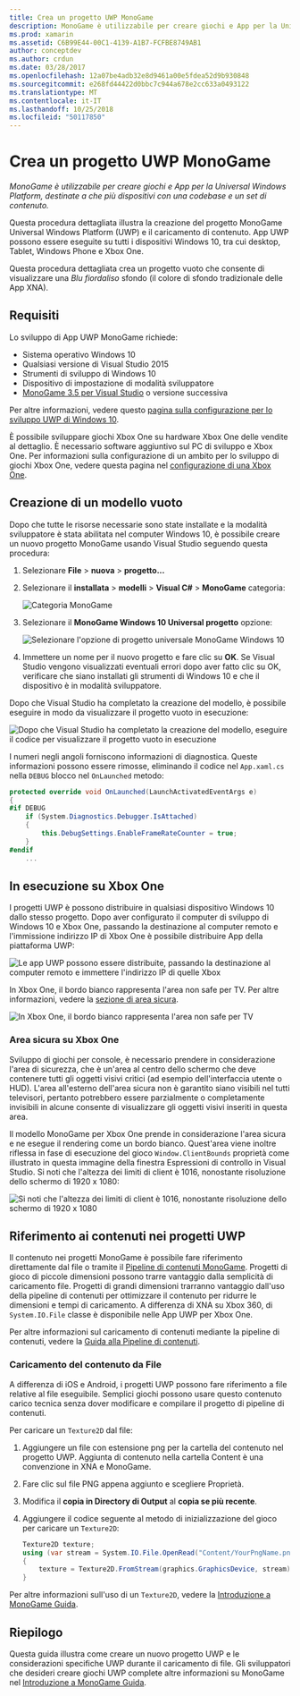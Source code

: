 ```yaml
---
title: Crea un progetto UWP MonoGame
description: MonoGame è utilizzabile per creare giochi e App per la Universal Windows Platform, destinate a che più dispositivi con una codebase e un set di contenuto.
ms.prod: xamarin
ms.assetid: C6B99E44-00C1-4139-A1B7-FCFBE8749AB1
author: conceptdev
ms.author: crdun
ms.date: 03/28/2017
ms.openlocfilehash: 12a07be4adb32e8d9461a00e5fdea52d9b930848
ms.sourcegitcommit: e268fd44422d0bbc7c944a678e2cc633a0493122
ms.translationtype: MT
ms.contentlocale: it-IT
ms.lasthandoff: 10/25/2018
ms.locfileid: "50117850"
---
```

# <a name="creating-a-monogame-uwp-project"></a>Crea un progetto UWP MonoGame

_MonoGame è utilizzabile per creare giochi e App per la Universal Windows Platform, destinate a che più dispositivi con una codebase e un set di contenuto._

Questa procedura dettagliata illustra la creazione del progetto MonoGame Universal Windows Platform (UWP) e il caricamento di contenuto. App UWP possono essere eseguite su tutti i dispositivi Windows 10, tra cui desktop, Tablet, Windows Phone e Xbox One.

Questa procedura dettagliata crea un progetto vuoto che consente di visualizzare una *Blu fiordaliso* sfondo (il colore di sfondo tradizionale delle App XNA).

## <a name="requirements"></a>Requisiti

Lo sviluppo di App UWP MonoGame richiede:

- Sistema operativo Windows 10
- Qualsiasi versione di Visual Studio 2015
- Strumenti di sviluppo di Windows 10
- Dispositivo di impostazione di modalità sviluppatore
- [MonoGame 3.5 per Visual Studio](http://www.monogame.net/2016/03/17/monogame-3-5/) o versione successiva

Per altre informazioni, vedere questo [pagina sulla configurazione per lo sviluppo UWP di Windows 10](https://msdn.microsoft.com/windows/uwp/get-started/get-set-up).

È possibile sviluppare giochi Xbox One su hardware Xbox One delle vendite al dettaglio. È necessario software aggiuntivo sul PC di sviluppo e Xbox One. Per informazioni sulla configurazione di un ambito per lo sviluppo di giochi Xbox One, vedere questa pagina nel [configurazione di una Xbox One](https://msdn.microsoft.com/windows/uwp/xbox-apps/index).

## <a name="creating-an-empty-template"></a>Creazione di un modello vuoto

Dopo che tutte le risorse necessarie sono state installate e la modalità sviluppatore è stata abilitata nel computer Windows 10, è possibile creare un nuovo progetto MonoGame usando Visual Studio seguendo questa procedura:

1. Selezionare **File** > **nuova** > **progetto...**
1. Selezionare il **installata** > **modelli** > **Visual C#**   >  **MonoGame** categoria: 

    ![](uwp-images/image1.png "Categoria MonoGame")

1. Selezionare il **MonoGame Windows 10 Universal progetto** opzione: 

    ![](uwp-images/image2.png "Selezionare l'opzione di progetto universale MonoGame Windows 10")

1. Immettere un nome per il nuovo progetto e fare clic su **OK**.
Se Visual Studio vengono visualizzati eventuali errori dopo aver fatto clic su OK, verificare che siano installati gli strumenti di Windows 10 e che il dispositivo è in modalità sviluppatore.

Dopo che Visual Studio ha completato la creazione del modello, è possibile eseguire in modo da visualizzare il progetto vuoto in esecuzione:

![](uwp-images/image3.png "Dopo che Visual Studio ha completato la creazione del modello, eseguire il codice per visualizzare il progetto vuoto in esecuzione")

I numeri negli angoli forniscono informazioni di diagnostica. Queste informazioni possono essere rimosse, eliminando il codice nel `App.xaml.cs` nella `DEBUG` blocco nel `OnLaunched` metodo:


```csharp
protected override void OnLaunched(LaunchActivatedEventArgs e)
{
#if DEBUG
    if (System.Diagnostics.Debugger.IsAttached)
    {
        this.DebugSettings.EnableFrameRateCounter = true;
    }
#endif
    ...
```

## <a name="running-on-xbox-one"></a>In esecuzione su Xbox One

I progetti UWP è possono distribuire in qualsiasi dispositivo Windows 10 dallo stesso progetto. Dopo aver configurato il computer di sviluppo di Windows 10 e Xbox One, passando la destinazione al computer remoto e l'immissione indirizzo IP di Xbox One è possibile distribuire App della piattaforma UWP:

![](uwp-images/remote.png "Le app UWP possono essere distribuite, passando la destinazione al computer remoto e immettere l'indirizzo IP di quelle Xbox")

In Xbox One, il bordo bianco rappresenta l'area non safe per TV. Per altre informazioni, vedere la [sezione di area sicura](#Safe_Area_on_Xbox_One).

![](uwp-images/safearea.png "In Xbox One, il bordo bianco rappresenta l'area non safe per TV")

### <a name="safe-area-on-xbox-one"></a>Area sicura su Xbox One

Sviluppo di giochi per console, è necessario prendere in considerazione l'area di sicurezza, che è un'area al centro dello schermo che deve contenere tutti gli oggetti visivi critici (ad esempio dell'interfaccia utente o HUD). L'area all'esterno dell'area sicura non è garantito siano visibili nel tutti televisori, pertanto potrebbero essere parzialmente o completamente invisibili in alcune consente di visualizzare gli oggetti visivi inseriti in questa area.

Il modello MonoGame per Xbox One prende in considerazione l'area sicura e ne esegue il rendering come un bordo bianco. Quest'area viene inoltre riflessa in fase di esecuzione del gioco `Window.ClientBounds` proprietà come illustrato in questa immagine della finestra Espressioni di controllo in Visual Studio. Si noti che l'altezza dei limiti di client è 1016, nonostante risoluzione dello schermo di 1920 x 1080:

![](uwp-images/clientbounds.png "Si noti che l'altezza dei limiti di client è 1016, nonostante risoluzione dello schermo di 1920 x 1080")

## <a name="referencing-content-in-uwp-projects"></a>Riferimento ai contenuti nei progetti UWP

Il contenuto nei progetti MonoGame è possibile fare riferimento direttamente dal file o tramite il [Pipeline di contenuti MonoGame](~/graphics-games/cocossharp/content-pipeline/index.md). Progetti di gioco di piccole dimensioni possono trarre vantaggio dalla semplicità di caricamento file. Progetti di grandi dimensioni trarranno vantaggio dall'uso della pipeline di contenuti per ottimizzare il contenuto per ridurre le dimensioni e tempi di caricamento. A differenza di XNA su Xbox 360, di `System.IO.File` classe è disponibile nelle App UWP per Xbox One.

Per altre informazioni sul caricamento di contenuti mediante la pipeline di contenuti, vedere la [Guida alla Pipeline di contenuti](~/graphics-games/cocossharp/content-pipeline/index.md). 

### <a name="loading-content-from-file"></a>Caricamento del contenuto da File

A differenza di iOS e Android, i progetti UWP possono fare riferimento a file relative al file eseguibile. Semplici giochi possono usare questo contenuto carico tecnica senza dover modificare e compilare il progetto di pipeline di contenuti.

Per caricare un `Texture2D` dal file:

1. Aggiungere un file con estensione png per la cartella del contenuto nel progetto UWP. Aggiunta di contenuto nella cartella Content è una convenzione in XNA e MonoGame.
1. Fare clic sul file PNG appena aggiunto e scegliere Proprietà.
1. Modifica il **copia in Directory di Output** al **copia se più recente**.
1. Aggiungere il codice seguente al metodo di inizializzazione del gioco per caricare un `Texture2D`:

    ```csharp
    Texture2D texture;
    using (var stream = System.IO.File.OpenRead("Content/YourPngName.png"))
    {
        texture = Texture2D.FromStream(graphics.GraphicsDevice, stream);
    }
    ```

Per altre informazioni sull'uso di un `Texture2D`, vedere la [Introduzione a MonoGame Guida](~/graphics-games/monogame/introduction/index.md).

## <a name="summary"></a>Riepilogo

Questa guida illustra come creare un nuovo progetto UWP e le considerazioni specifiche UWP durante il caricamento di file. Gli sviluppatori che desideri creare giochi UWP complete altre informazioni su MonoGame nel [Introduzione a MonoGame Guida](~/graphics-games/monogame/introduction/index.md).

